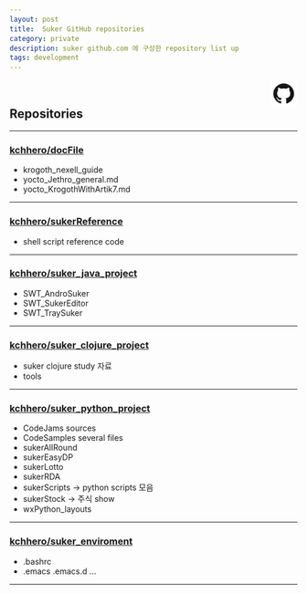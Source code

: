 ```yaml
---
layout: post
title:  Suker GitHub repositories
category: private
description: suker github.com 에 구성한 repository list up
tags: development
---
```


<img src="/assets/images/github_icon.png" width="48" align="right"/>
<br>

## Repositories

---

### [kchhero/docFile](https://github.com/kchhero/docFiles)
- krogoth_nexell_guide
- yocto_Jethro_general.md
- yocto_KrogothWithArtik7.md

---

### [kchhero/sukerReference](https://github.com/kchhero/sukerReference)
- shell script reference code

---

### [kchhero/suker_java_project](https://github.com/kchhero/suker_java_project)
- SWT_AndroSuker
- SWT_SukerEditor
- SWT_TraySuker

---

### [kchhero/suker_clojure_project](https://github.com/kchhero/suker_clojure_project)
- suker clojure study 자료
- tools

---

### [kchhero/suker_python_project](https://github.com/kchhero/suker_python_project)
- CodeJams sources
- CodeSamples   several files
- sukerAllRound
- sukerEasyDP
- sukerLotto
- sukerRDA
- sukerScripts -> python scripts 모음
- sukerStock -> 주식 show
- wxPython_layouts

---

### [kchhero/suker_enviroment](https://github.com/kchhero/suker_enviroment)
- .bashrc
- .emacs .emacs.d ...

---

